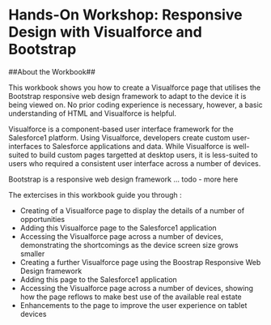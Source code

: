 Hands-On Workshop: Responsive Design with Visualforce and Bootstrap
===================================================================

##About the Workbook##

This workbook shows you how to create a Visualforce page that utilises the Bootstrap responsive web design framework to adapt to the device it is being viewed on. No prior coding experience is necessary, however, a basic understanding of HTML and Visualforce is helpful.

Visualforce is a component-based user interface framework for the Salesforce1 platform. Using Visualforce, developers create custom user-interfaces to Salesforce applications and data.  While Visualforce is well-suited to build custom pages targetted at desktop users, it is less-suited to users who required a consistent user interface across a number of devices.

Bootstrap is a responsive web design framework ... todo - more here

The extercises in this workbook guide you through :

* Creating of a Visualforce page to display the details of a number of opportunities 
* Adding this Visualforce page to the Salesforce1 application
* Accessing the Visualforce page across a number of devices, demonstrating the shortcomings as the device screen size grows smaller
* Creating a further Visualforce page using the Boostrap Responsive Web Design framework
* Adding this page to the Salesforce1 application
* Accessing the Visualforce page across a number of devices, showing how the page reflows to make best use of the available real estate
* Enhancements to the page to improve the user experience on tablet devices


